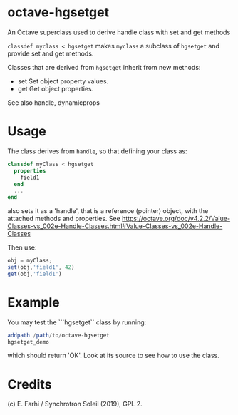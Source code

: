 # octave-hgsetget
An Octave superclass used to derive handle class with set and get methods

  ```classdef myclass < hgsetget``` makes ```myclass``` a subclass of
  ```hgsetget``` and provide set and get methods.

  Classes that are derived from ```hgsetget``` inherit from new methods:
  - set Set object property values.
  - get Get object properties.

See also handle, dynamicprops
  
Usage
=====
The class derives from ```handle```, so that defining your class as:
```octave
classdef myClass < hgsetget
  properties
    field1
  end
  ...
end
```
also sets it as a 'handle', that is a reference (pointer) object, with the attached methods and properties.
See https://octave.org/doc/v4.2.2/Value-Classes-vs_002e-Handle-Classes.html#Value-Classes-vs_002e-Handle-Classes

Then use:
```octave
obj = myClass;
set(obj,'field1', 42)
get(obj,'field1')

```

Example
=======
You may test the ```hgsetget`` class by running:
```octave
addpath /path/to/octave-hgsetget
hgsetget_demo
```
which should return 'OK'. Look at its source to see how to use the class.

Credits
=======
(c) E. Farhi / Synchrotron Soleil (2019), GPL 2.
